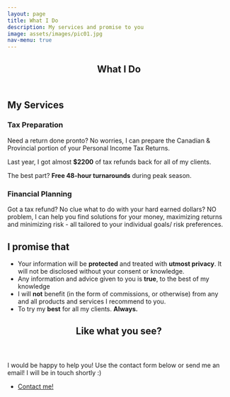```yaml
---
layout: page
title: What I Do
description: My services and promise to you
image: assets/images/pic01.jpg
nav-menu: true
---
```


<!-- Main -->
<div id="main" class="alt">

<!-- One -->
<section id="one">
	<div class="inner">
		<header class="major">
			<h1>What I Do</h1>
		</header>

<!-- Content -->
<h2 id="services">My Services</h2>
<div class="row">
	<div class="6u 12u$(small)">
		<h3>Tax Preparation</h3>
		<p>Need a return done pronto? No worries, I can prepare the Canadian & Provincial portion of your Personal Income Tax Returns.</p>
		<p>Last year, I got almost <b>$2200</b> of tax refunds back for all of my clients.</p>
		<p>The best part? <b>Free 48-hour turnarounds</b> during peak season.  </p>
	</div>
	<div class="6u$ 12u$(small)">
		<h3>Financial Planning</h3>
		<p>Got a tax refund? No clue what to do with your hard earned dollars? NO problem, I can help you find solutions for your money, maximizing returns and minimizing risk - all tailored to your individual goals/ risk preferences.</p>
	</div>
</div>

<div class="row">
	<div class="12u">
		<h2 id="promise">I promise that</h2>
		<ul>
    		<li>Your information will be <b>protected</b> and treated with <b>utmost privacy</b>. It will not be disclosed without your consent or knowledge.</li>
   			<li>Any information and advice given to you is <b>true</b>, to the best of my knowledge</li>
    		<li>I will <b>not</b> benefit (in the form of commissions, or otherwise) from any and all products and services I recommend to you.</li>
    		<li>To try my <b>best</b> for all my clients. <b>Always.</b></li>
		</ul>
	</div>
</div>



<section id="one" class="spotlights">
            <section>
                <div class="row">
                    <div class="12u">
                        <header class="major">
                            <h2>Like what you see?</h2>
                        </header>
                        <p>I would be happy to help you! Use the contact form below or send me an email! I will be in touch shortly :)</p>
                        <ul class="actions">
                            <li><a href="footer" class="button next">Contact me!</a></li>
                        </ul>
                    </div>
                </div>
            </section>
        </section>

<!-- <section id="one">
    <div class="inner">
        <header class="major">
            <h2>Like what you see?</h2>
        </header>
        <p>I would be happy to help you! Use the contact form below or send me an email! I will be in touch shortly :)</p>
        <ul class="actions">
            <li><a href="footer" class="button next">Contact me!</a></li>
        </ul>
    </div>
</section> -->
